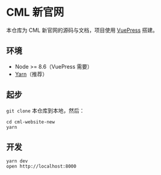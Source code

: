 # CML 新官网

本仓库为 CML 新官网的源码与文档，项目使用 [VuePress](https://vuepress.vuejs.org/zh/) 搭建。

## 环境

- Node >= 8.6（VuePress 需要）
- [Yarn](https://classic.yarnpkg.com/zh-Hans/)（推荐）

## 起步

`git clone` 本仓库到本地，然后：

```shell script
cd cml-website-new
yarn
```

## 开发

```shell script
yarn dev
open http://localhost:8000
```
